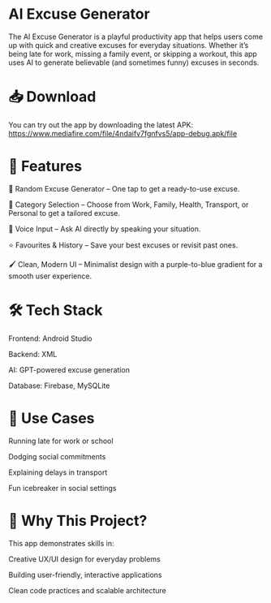 # AI Excuse Generator

The AI Excuse Generator is a playful productivity app that helps users come up with quick and creative excuses for everyday situations. Whether it’s being late for work, missing a family event, or skipping a workout, this app uses AI to generate believable (and sometimes funny) excuses in seconds.

# 📥 Download
You can try out the app by downloading the latest APK:
https://www.mediafire.com/file/4ndaifv7fgnfvs5/app-debug.apk/file


# 🚀 Features

🎲 Random Excuse Generator – One tap to get a ready-to-use excuse.

🎯 Category Selection – Choose from Work, Family, Health, Transport, or Personal to get a tailored excuse.

🎤 Voice Input – Ask AI directly by speaking your situation.

⭐ Favourites & History – Save your best excuses or revisit past ones.

🖌️ Clean, Modern UI – Minimalist design with a purple-to-blue gradient for a smooth user experience.

# 🛠️ Tech Stack

Frontend: Android Studio

Backend: XML

AI: GPT-powered excuse generation

Database: Firebase, MySQLite

# 📱 Use Cases

Running late for work or school

Dodging social commitments

Explaining delays in transport

Fun icebreaker in social settings

# 🎯 Why This Project?

This app demonstrates skills in:

Creative UX/UI design for everyday problems

Building user-friendly, interactive applications

Clean code practices and scalable architecture
